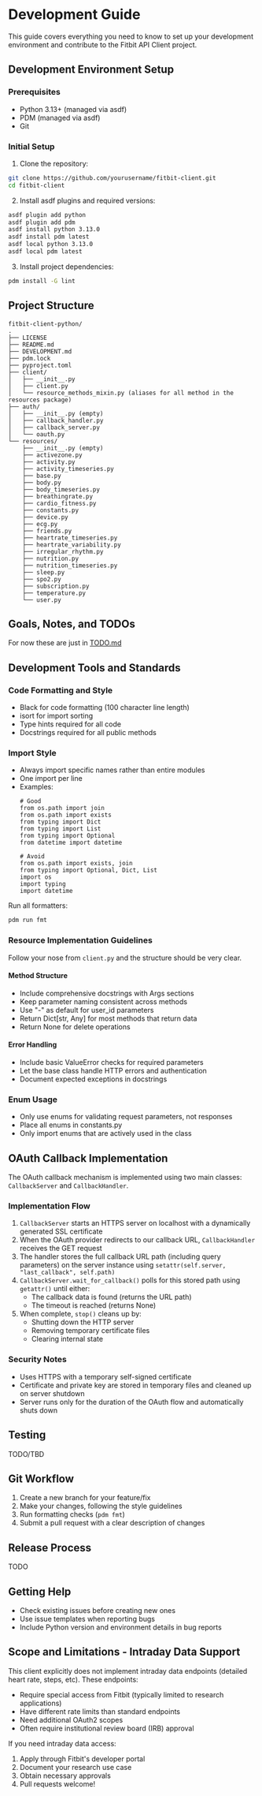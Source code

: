 # Development Guide

This guide covers everything you need to know to set up your development
environment and contribute to the Fitbit API Client project.

## Development Environment Setup

### Prerequisites

- Python 3.13+ (managed via asdf)
- PDM (managed via asdf)
- Git

### Initial Setup

1. Clone the repository:

```bash
git clone https://github.com/yourusername/fitbit-client.git
cd fitbit-client
```

2. Install asdf plugins and required versions:

```bash
asdf plugin add python
asdf plugin add pdm
asdf install python 3.13.0
asdf install pdm latest
asdf local python 3.13.0
asdf local pdm latest
```

3. Install project dependencies:

```bash
pdm install -G lint
```

## Project Structure

```
fitbit-client-python/
.
├── LICENSE
├── README.md
├── DEVELOPMENT.md
├── pdm.lock
├── pyproject.toml
├── client/
│   ├── __init__.py
│   ├── client.py
│   └── resource_methods_mixin.py (aliases for all method in the resources package)
├── auth/
│   ├── __init__.py (empty)
│   ├── callback_handler.py
│   ├── callback_server.py
│   └── oauth.py
└── resources/
    ├── __init__.py (empty)
    ├── activezone.py
    ├── activity.py
    ├── activity_timeseries.py
    ├── base.py
    ├── body.py
    ├── body_timeseries.py
    ├── breathingrate.py
    ├── cardio_fitness.py
    ├── constants.py
    ├── device.py
    ├── ecg.py
    ├── friends.py
    ├── heartrate_timeseries.py
    ├── heartrate_variability.py
    ├── irregular_rhythm.py
    ├── nutrition.py
    ├── nutrition_timeseries.py
    ├── sleep.py
    ├── spo2.py
    ├── subscription.py
    ├── temperature.py
    └── user.py
```

## Goals, Notes, and TODOs

For now these are just in [TODO.md](TODO.md)

## Development Tools and Standards

### Code Formatting and Style

- Black for code formatting (100 character line length)
- isort for import sorting
- Type hints required for all code
- Docstrings required for all public methods

### Import Style

- Always import specific names rather than entire modules
- One import per line
- Examples:
  ```
  # Good
  from os.path import join
  from os.path import exists
  from typing import Dict
  from typing import List
  from typing import Optional
  from datetime import datetime

  # Avoid
  from os.path import exists, join
  from typing import Optional, Dict, List
  import os
  import typing
  import datetime
  ```

Run all formatters:

```bash
pdm run fmt
```

### Resource Implementation Guidelines

Follow your nose from `client.py` and the structure should be very clear.

#### Method Structure

- Include comprehensive docstrings with Args sections
- Keep parameter naming consistent across methods
- Use "-" as default for user_id parameters
- Return Dict[str, Any] for most methods that return data
- Return None for delete operations

#### Error Handling

- Include basic ValueError checks for required parameters
- Let the base class handle HTTP errors and authentication
- Document expected exceptions in docstrings

### Enum Usage

- Only use enums for validating request parameters, not responses
- Place all enums in constants.py
- Only import enums that are actively used in the class

## OAuth Callback Implementation

The OAuth callback mechanism is implemented using two main classes:
`CallbackServer` and `CallbackHandler`.

### Implementation Flow

1. `CallbackServer` starts an HTTPS server on localhost with a dynamically
   generated SSL certificate
2. When the OAuth provider redirects to our callback URL, `CallbackHandler`
   receives the GET request
3. The handler stores the full callback URL path (including query parameters) on
   the server instance using `setattr(self.server, "last_callback", self.path)`
4. `CallbackServer.wait_for_callback()` polls for this stored path using
   `getattr()` until either:
   - The callback data is found (returns the URL path)
   - The timeout is reached (returns None)
5. When complete, `stop()` cleans up by:
   - Shutting down the HTTP server
   - Removing temporary certificate files
   - Clearing internal state

### Security Notes

- Uses HTTPS with a temporary self-signed certificate
- Certificate and private key are stored in temporary files and cleaned up on
  server shutdown
- Server runs only for the duration of the OAuth flow and automatically shuts
  down

## Testing

TODO/TBD

## Git Workflow

1. Create a new branch for your feature/fix
2. Make your changes, following the style guidelines
3. Run formatting checks (`pdm fmt`)
4. Submit a pull request with a clear description of changes

## Release Process

TODO

## Getting Help

- Check existing issues before creating new ones
- Use issue templates when reporting bugs
- Include Python version and environment details in bug reports

## Scope and Limitations - Intraday Data Support

This client explicitly does not implement intraday data endpoints (detailed
heart rate, steps, etc). These endpoints:

- Require special access from Fitbit (typically limited to research
  applications)
- Have different rate limits than standard endpoints
- Need additional OAuth2 scopes
- Often require institutional review board (IRB) approval

If you need intraday data access:

1. Apply through Fitbit's developer portal
2. Document your research use case
3. Obtain necessary approvals
4. Pull requests welcome!

